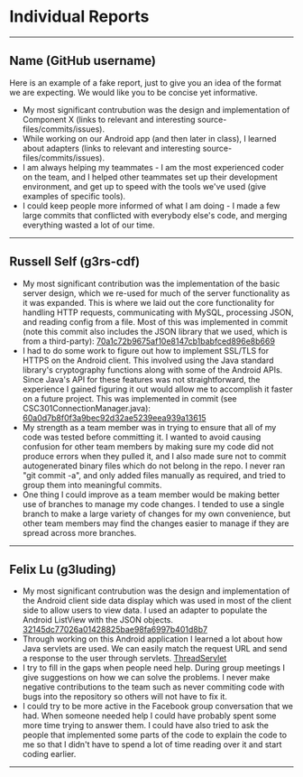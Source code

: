 # Individual Reports

-----

## Name (GitHub username)

Here is an example of a fake report, just to give you an idea of the format we are expecting.
We would like you to be concise yet informative.

 * My most significant contrubution was the design and implementation of Component X (links to relevant and interesting source-files/commits/issues).
 * While working on our Android app (and then later in class), I learned about adapters (links to relevant and interesting source-files/commits/issues).
 * I am always helping my teammates - I am the most experienced coder on the team, and I helped other teammates set up their development environment, and get up to speed with the tools we've used (give examples of specific tools).
 * I could keep people more informed of what I am doing - I made a few large commits that conflicted with everybody else's code, and merging everything wasted a lot of our time.

----

## Russell Self (g3rs-cdf)

* My most significant contribution was the implementation of the basic server design, which we re-used for much of the server functionality as it was expanded. This is where we laid out the core functionality for handling HTTP requests, communicating with MySQL, processing JSON, and reading config from a file. Most of this was implemented in commit (note this commit also includes the JSON library that we used, which is from a third-party): [70a1c72b9675af10e8147cb1babfced896e8b669](https://github.com/csc301-fall2014/Proj-Evening-Team6-repo/commit/70a1c72b9675af10e8147cb1babfced896e8b669)
* I had to do some work to figure out how to implement SSL/TLS for HTTPS on the Android client. This involved using the Java standard library's cryptography functions along with some of the Android APIs. Since Java's API for these features was not straightforward, the experience I gained figuring it out would allow me to accomplish it faster on a future project. This was implemented in commit (see CSC301ConnectionManager.java): [60a0d7b8f0f3a9bec92d32ae5239eea939a13615](https://github.com/csc301-fall2014/Proj-Evening-Team6-repo/commit/60a0d7b8f0f3a9bec92d32ae5239eea939a13615)
* My strength as a team member was in trying to ensure that all of my code was tested before committing it. I wanted to avoid causing confusion for other team members by making sure my code did not produce errors when they pulled it, and I also made sure not to commit autogenerated binary files which do not belong in the repo. I never ran "git commit -a", and only added files manually as required, and tried to group them into meaningful commits.
* One thing I could improve as a team member would be making better use of branches to manage my code changes. I tended to use a single branch to make a large variety of changes for my own convenience, but other team members may find the changes easier to manage if they are spread across more branches.

----

## Felix Lu (g3luding)

 * My most significant contrubution was the design and implementation of the Android client side data display which was used in most of the client side to allow users to view data. I used an adapter to populate the Android ListView with the JSON objects. [32145dc77026a01428825bae98fa6997b401d8b7](https://github.com/csc301-fall2014/Proj-Evening-Team6-repo/commit/32145dc77026a01428825bae98fa6997b401d8b7)
 * Through working on this Android application I learned a lot about how Java servlets are used. We can easily match the request URL and send a response to the user through servlets. [ThreadServlet](https://github.com/csc301-fall2014/Proj-Evening-Team6-repo/blob/master/Phase2/csc301server/src/org/csc301team6/server/ThreadsServlet.java)
 * I try to fill in the gaps when people need help. During group meetings I give suggestions on how we can solve the problems. I never make negative contributions to the team such as never commiting code with bugs into the repository so others will not have to fix it.
 * I could try to be more active in the Facebook group conversation that we had. When someone needed help I could have probably spent some more time trying to answer them. I could have also tried to ask the people that implemented some parts of the code to explain the code to me so that I didn't have to spend a lot of time reading over it and start coding earlier.

----
